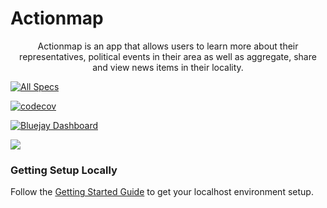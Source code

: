 # Actionmap

<div style="text-align: center;">

Actionmap is an app that allows users to learn more about their representatives,
political events in their area as well as aggregate, share and view news items in their locality.

</div>

<!-- TODO: Update these for your repo! -->

[![All Specs](https://github.com/cs169/fa23-chips-10.5-49/actions/workflows/specs.yml/badge.svg)](https://github.com/cs169/fa23-chips-10.5-<YOUR_GROUP_NUMBER>/actions) 

[![codecov](https://codecov.io/github/cs169/fa23-chips-10.5-49/graph/badge.svg?token=qRpZnZN3QQ)](https://codecov.io/github/cs169/fa23-chips-10.5-<YOUR_GROUP_NUMBER>/tree/master)

[![Bluejay Dashboard](https://img.shields.io/badge/Bluejay-Dashboard_49-blue.svg)](http://dashboard.bluejay.governify.io/dashboard/script/dashboardLoader.js?dashboardURL=https://reporter.bluejay.governify.io/api/v4/dashboards/tpa-CS169-2023-GH-cs169_fa23-chips-10.5-49/main)

![](https://github.com///actions/workflows//badge.svg)

### Getting Setup Locally

Follow the [Getting Started Guide](./docs/01-getting-started.md) to get your localhost environment setup.
